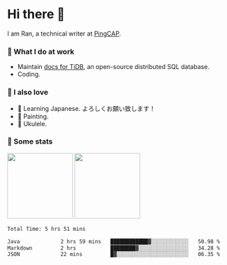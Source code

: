# Hi there 👋

I am Ran, a technical writer at [PingCAP](https://pingcap.com/).

### 📝 What I do at work

- Maintain [docs for TiDB](https://github.com/pingcap/docs), an open-source distributed SQL database.
- Coding.

### 🤠 I also love

- 💬 Learning Japanese. よろしくお願い致します！
- 🎨 Painting.
- 🎵 Ukulele.

### 🥳 Some stats

<p>
<img src="https://api.vaunt.dev/v1/github/entities/ran-huang/contributions?format=svg" height="150" />
<img src="https://api.vaunt.dev/v1/github/entities/ran-huang/achievements?format=svg&limit=3" height="150" />
</p>

<!--START_SECTION:waka-->

```txt
Total Time: 5 hrs 51 mins

Java             2 hrs 59 mins   ████████████▓░░░░░░░░░░░░   50.98 %
Markdown         2 hrs           ████████▓░░░░░░░░░░░░░░░░   34.28 %
JSON             22 mins         █▓░░░░░░░░░░░░░░░░░░░░░░░   06.35 %
```

<!--END_SECTION:waka-->
